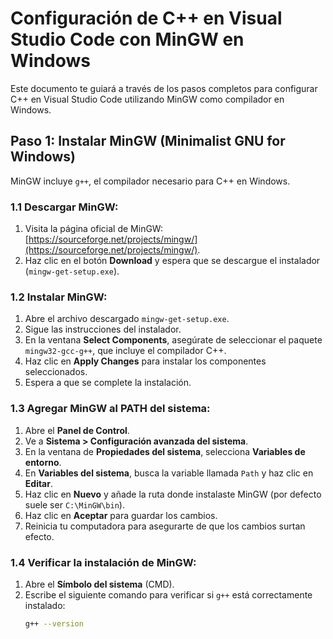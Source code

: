 # Configuración de C++ en Visual Studio Code con MinGW en Windows

Este documento te guiará a través de los pasos completos para configurar C++ en Visual Studio Code utilizando MinGW como compilador en Windows.

## Paso 1: Instalar MinGW (Minimalist GNU for Windows)

MinGW incluye `g++`, el compilador necesario para C++ en Windows.

### 1.1 Descargar MinGW:
1. Visita la página oficial de MinGW: [https://sourceforge.net/projects/mingw/](https://sourceforge.net/projects/mingw/).
2. Haz clic en el botón **Download** y espera que se descargue el instalador (`mingw-get-setup.exe`).

### 1.2 Instalar MinGW:
1. Abre el archivo descargado `mingw-get-setup.exe`.
2. Sigue las instrucciones del instalador.
3. En la ventana **Select Components**, asegúrate de seleccionar el paquete `mingw32-gcc-g++`, que incluye el compilador C++.
4. Haz clic en **Apply Changes** para instalar los componentes seleccionados.
5. Espera a que se complete la instalación.

### 1.3 Agregar MinGW al PATH del sistema:
1. Abre el **Panel de Control**.
2. Ve a **Sistema > Configuración avanzada del sistema**.
3. En la ventana de **Propiedades del sistema**, selecciona **Variables de entorno**.
4. En **Variables del sistema**, busca la variable llamada `Path` y haz clic en **Editar**.
5. Haz clic en **Nuevo** y añade la ruta donde instalaste MinGW (por defecto suele ser `C:\MinGW\bin`).
6. Haz clic en **Aceptar** para guardar los cambios.
7. Reinicia tu computadora para asegurarte de que los cambios surtan efecto.

### 1.4 Verificar la instalación de MinGW:
1. Abre el **Símbolo del sistema** (CMD).
2. Escribe el siguiente comando para verificar si `g++` está correctamente instalado:
   ```bash
   g++ --version
